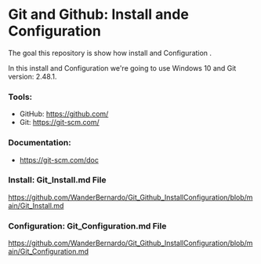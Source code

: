 # Git and Github: Install ande Configuration
The goal this repository is show how install and Configuration .

In this install and Configuration we're going to use Windows 10 and Git version: 2.48.1.

### Tools:

- GitHub: https://github.com/
- Git: https://git-scm.com/

### Documentation:

- https://git-scm.com/doc

### Install: Git_Install.md File

https://github.com/WanderBernardo/Git_Github_InstallConfiguration/blob/main/Git_Install.md

### Configuration: Git_Configuration.md File

https://github.com/WanderBernardo/Git_Github_InstallConfiguration/blob/main/Git_Configuration.md






